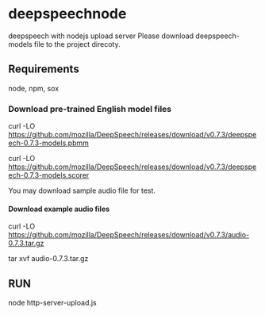 # deepspeechnode
deepspeech with nodejs upload server
Please download deepspeech-models file to the project direcoty.

## Requirements
node, npm, sox

### Download pre-trained English model files
curl -LO https://github.com/mozilla/DeepSpeech/releases/download/v0.7.3/deepspeech-0.7.3-models.pbmm

curl -LO https://github.com/mozilla/DeepSpeech/releases/download/v0.7.3/deepspeech-0.7.3-models.scorer

You may download sample audio file for test.
#### Download example audio files
curl -LO https://github.com/mozilla/DeepSpeech/releases/download/v0.7.3/audio-0.7.3.tar.gz

tar xvf audio-0.7.3.tar.gz

## RUN
node http-server-upload.js

